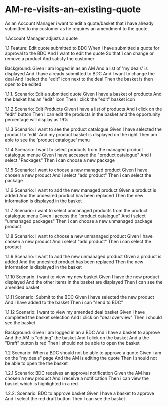 AM-re-visits-an-existing-quote
==============================

As an Account Manager i want to edit a quote/basket that i have already submitted to my customer as he requires an amendment to the quote.

1.Account Manager adjusts a quote

1.1 Feature: Edit quote submitted to BDC
When I have submitted a quote for approval to the BDC
And I want to edit the quote
So that I can change or remove a product
And satisfy the customer

Background:
Given I am logged in as an AM
And a list of 'my deals' is displayed
And I have already submitted to BDC
And I want to change the deal
And I select the "edit" icon next to the deal
Then the basket is then open to be edited

1.1.1.  Scenario: Edit a submitted quote
Given I have a basket of products
And the basket has an "edit" icon
Then i click the "edit" basket icon

1.1.2   Scenario: Edit Products
Given i have a list of products
And i click on the "edit" button
Then I can edit the products in the basket and the opportunity percentage will display as 19%

1.1.3   Scenario: I want to see the product catalogue
Given I have selected the product to 'edit'
And my product basket is displayed on the right
Then am able to see the 'product catalogue' menu

1.1.4   Scenario: I want to select products from the managed product catalogue menue
Given I have accessed the "product catalogue"
And i select "Packages"
Then i can choose a new package

1.1.5   Scenario: I want to choose a new managed product
Given I have chosen a new product
And i select "add product"
Then i can select the package

1.1.6   Scenario: I want to add the new managed product
Given a product is added
And the undesired product has been replaced
Then the new information is displayed in the basket

1.1.7 Scenario: i want to select unmanaged products from the product catalogue menu
Given i access the "product catalogue"
And i select "unmanaged packages"
Then i can choose a new unmanaged package product

1.1.8 Scenario: I want to choose a new unmanaged product
Given I have chosen a new product
And i select "add product"
Then i can select the product

1.1.9 Scenario: I want to add the new unmanaged product
Given a product is added
And the undesired product has been replaced
Then the new information is displayed in the basket

1.1.10 Scenario: i want to view my new basket
Given I have the new product displayed
And the other items in the basket are displayed
Then I can see the amended basket

1.1.11 Scenario: Submit to the BDC
Given i have selected the new product
And i have added to the basket
Then i can "send to BDC"

1.1.12 Scenario: I want to view my amended deal basket
Given i have completed the basket selection
And I click on "deal overview"
Then i should see the basket 

Background:
Given I am logged in an a BDC
And i have a basket to approve
And the AM is "editing" the basket
And I click on the basket
And a the "Draft" button is red
Then i should not be able to open the basket

1.2 Scenario: When a BDC should not be able to approve a quote
Given i am on the "my deals" page
And the AM is editing the quote
Then I should not be able to open the the basket

1.2.1 Scenario: BDC receives an approval notification
Given the AM has chosen a new product
And i receive a notification
Then i can view the basket which is highlighted in a red

1.2.2. Scenario: BDC to approve basket
Given I have a basket to approve
And I select the red draft button
Then I can see the basket
